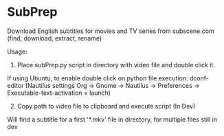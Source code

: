 # SubPrep
Download English subtitles for movies and TV series from subscene.com
(find, download, extract, rename)

Usage:
1) Place subPrep.py script in directory with video file and double click it.

  If using Ubuntu, to enable double click on python file execution:
      dconf-editor (Nautilus settings Org -> Gnome -> Nautilus -> Preferences
      -> Executable-text-activation = launch)

2) Copy path to video file to clipboard and execute script (In Dev)


Will find a subtitle for a first '\*.mkv' file in directory, for multiple files
still in dev
